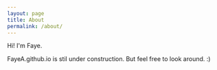 ```yaml
---
layout: page
title: About
permalink: /about/
---
```


Hi! I'm Faye.

FayeA.github.io is stil under construction. But feel free to look around. :)
